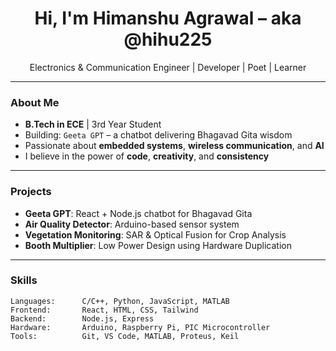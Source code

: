 <h1 align="center">Hi, I'm Himanshu Agrawal – aka @hihu225</h1>
<p align="center">
  Electronics & Communication Engineer | Developer | Poet | Learner
</p>

---

### About Me

- **B.Tech in ECE** | 3rd Year Student  
- Building: `Geeta GPT` – a chatbot delivering Bhagavad Gita wisdom  
- Passionate about **embedded systems**, **wireless communication**, and **AI**  
- I believe in the power of **code**, **creativity**, and **consistency**

---

### Projects

- **Geeta GPT**: React + Node.js chatbot for Bhagavad Gita  
- **Air Quality Detector**: Arduino-based sensor system  
- **Vegetation Monitoring**: SAR & Optical Fusion for Crop Analysis  
- **Booth Multiplier**: Low Power Design using Hardware Duplication

---

### Skills

```text
Languages:      C/C++, Python, JavaScript, MATLAB
Frontend:       React, HTML, CSS, Tailwind
Backend:        Node.js, Express
Hardware:       Arduino, Raspberry Pi, PIC Microcontroller
Tools:          Git, VS Code, MATLAB, Proteus, Keil
